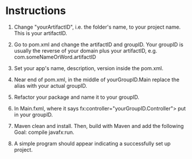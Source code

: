 # Instructions
1. Change "yourArtifactID", i.e. the folder's name, to your project name. This is your artifactID.

2. Go to pom.xml and change the artifactID and groupID. 
   Your groupID is usually the reverse of your domain plus your artifactID, e.g. com.someNameOrWord.artifactID
   
3. Set your app's name, description, version inside the pom.xml.

4. Near end of pom.xml, in the middle of <mainClass>yourGroupID.Main</mainClass> replace the alias with your actual groupID.

5. Refactor your package and name it to your groupID.

6. In Main.fxml, where it says fx:controller="yourGroupID.Controller"> put in your groupID.

7. Maven clean and install. Then, build with Maven and add the following Goal: compile javafx:run.

8. A simple program should appear indicating a successfully set up project. 


